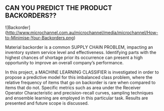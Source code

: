 ## CAN YOU PREDICT THE PRODUCT BACKORDERS??

![Backorder] (http://www.microchannel.com.au/microchannel/media/microchannel/How-to-Minimise-Your-Backorders.png)



Material backorder is a common SUPPLY CHAIN PROBLEM,
impacting an inventory system service level and effectiveness.
Identifying parts with the highest chances of shortage prior
its occurrence can present a high opportunity to improve an
overall company’s performance.

In this project, a MACHINE LEARNING
CLASSIFIER is investigated in order to propose a predictive model
for this imbalanced class problem, where the relative frequency of
items that go on backorder is rare when compared to items
that do not. Specific metrics such as area under the Receiver
Operator Characteristic and precision-recall curves, sampling
techniques and ensemble learning are employed in this particular
task. Results are presented and future scope is discussed.
